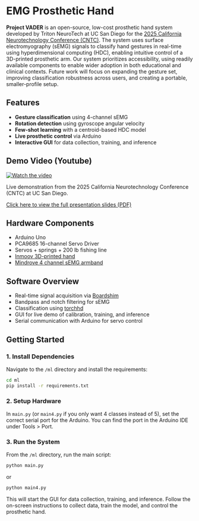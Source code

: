 # EMG Prosthetic Hand

**Project VADER** is an open-source, low-cost prosthetic hand system developed by Triton NeuroTech at UC San Diego for the [2025 California Neurotechnology Conference (CNTC)](https://caneurotech.vercel.app). The system uses surface electromyography (sEMG) signals to classify hand gestures in real-time using hyperdimensional computing (HDC), enabling intuitive control of a 3D-printed prosthetic arm. Our system prioritizes accessibility, using readily available components to enable wider adoption in both educational and clinical contexts. Future work will focus on expanding the gesture set, improving classification robustness across users, and creating a portable, smaller-profile setup.

## Features

- **Gesture classification** using 4-channel sEMG
- **Rotation detection** using gyroscope angular velocity
- **Few-shot learning** with a centroid-based HDC model
- **Live prosthetic control** via Arduino
- **Interactive GUI** for data collection, training, and inference

## Demo Video (Youtube)

[![Watch the video](https://img.youtube.com/vi/IQsXgWLdUmY/0.jpg)](https://www.youtube.com/watch?v=IQsXgWLdUmY)

Live demonstration from the 2025 California Neurotechnology Conference (CNTC) at UC San Diego.

[Click here to view the full presentation slides (PDF)](docs/TNT%20BCI%20Comp%20CNTC%202025.pdf)


## Hardware Components

- Arduino Uno
- PCA9685 16-channel Servo Driver
- Servos + springs + 200 lb fishing line
- [Inmoov 3D-printed hand](https://inmoov.fr/hand-i2)
- [Mindrove 4 channel sEMG armband](https://mindrove.com/armband/?srsltid=AfmBOopWQQx64mu99t9k1P3LsEALoqYTAx9bPntEyNLhS9PTzZek5lZo)

## Software Overview

- Real-time signal acquisition via [Boardshim](https://docs.mindrove.com/main/index.html)
- Bandpass and notch filtering for sEMG
- Classification using [torchhd](https://github.com/hyperdimensional-computing/torchhd)
- GUI for live demo of calibration, training, and inference
- Serial communication with Arduino for servo control

## Getting Started

### 1. Install Dependencies

Navigate to the `/ml` directory and install the requirements:

```bash
cd ml
pip install -r requirements.txt
```

### 2. Setup Hardware
In `main.py` (or `main4.py` if you only want 4 classes instead of 5), set the correct serial port for the Arduino. You can find the port in the Arduino IDE under Tools > Port.

### 3. Run the System
From the `/ml` directory, run the main script:

```bash
python main.py
```
or

```bash
python main4.py
```
This will start the GUI for data collection, training, and inference. Follow the on-screen instructions to collect data, train the model, and control the prosthetic hand.
